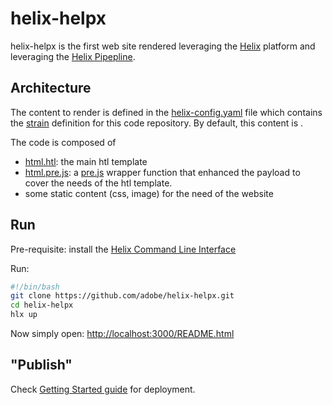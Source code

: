 # helix-helpx

helix-helpx is the first web site rendered leveraging the [Helix](https://github.com/adobe/project-helix) platform and leveraging the [Helix Pipepline](https://github.com/adobe/helix-pipeline).

## Architecture

The content to render is defined in the [helix-config.yaml](./helix-config.yaml) file which contains the [strain](https://github.com/adobe/project-helix/tree/master/prototypes#strains) definition for this code repository. By default, this content is [](https://github.com/Adobe-Marketing-Cloud/reactor-user-docs).

The code is composed of

* [html.htl](./src/html.htl): the main htl template
* [html.pre.js](./src/html.pre.js): a [pre.js](https://github.com/adobe/helix-pipeline#optional-the-wrapper-function) wrapper function that enhanced the payload to cover the needs of the htl template.
* some static content (css, image) for the need of the website

## Run

Pre-requisite: install the [Helix Command Line Interface](https://github.com/adobe/helix-cli)

Run:

```bash
#!/bin/bash
git clone https://github.com/adobe/helix-helpx.git
cd helix-helpx
hlx up
```

Now simply open: [http://localhost:3000/README.html](http://localhost:3000/README.html)

## "Publish"

Check [Getting Started guide](https://github.com/adobe/project-helix/blob/master/getting-started.md) for deployment.

